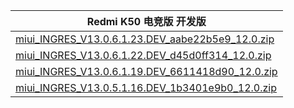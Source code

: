 | Redmi K50 电竞版  开发版    |
| ---- |
| [miui_INGRES_V13.0.6.1.23.DEV_aabe22b5e9_12.0.zip](https://hugeota.d.miui.com/V13.0.6.1.23.DEV/miui_INGRES_V13.0.6.1.23.DEV_aabe22b5e9_12.0.zip)    |
| [miui_INGRES_V13.0.6.1.22.DEV_d45d0ff314_12.0.zip](https://hugeota.d.miui.com/V13.0.6.1.22.DEV/miui_INGRES_V13.0.6.1.22.DEV_d45d0ff314_12.0.zip)    |
| [miui_INGRES_V13.0.6.1.19.DEV_6611418d90_12.0.zip](https://hugeota.d.miui.com/V13.0.6.1.19.DEV/miui_INGRES_V13.0.6.1.19.DEV_6611418d90_12.0.zip)    |
| [miui_INGRES_V13.0.5.1.16.DEV_1b3401e9b0_12.0.zip](https://hugeota.d.miui.com/V13.0.5.1.16.DEV/miui_INGRES_V13.0.5.1.16.DEV_1b3401e9b0_12.0.zip)    |
